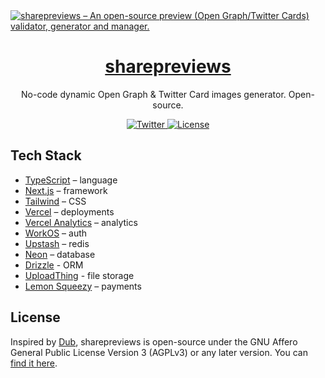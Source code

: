 <a href="https://sharepreviews.com">
  <img alt="sharepreviews – An open-source preview (Open Graph/Twitter Cards) validator, generator and manager." src="https://utfs.io/f/23b3b4dd-700f-45de-bb17-81ad985db1ed-k3d9cr.png">
  <h1 align="center">sharepreviews</h1>
</a>

<p align="center">
  No-code dynamic Open Graph & Twitter Card images generator. Open-source.
</p>

<div align="center">
  <a href="https://links.sharepreviews.com/twitter">
    <img src="https://badgen.net/badge/x/@sharepreviews/ff6d2a?icon=twitter&label" alt="Twitter" />
  </a>
  <a href="https://github.com/sgalanb/sharepreviews?tab=AGPL-3.0-1-ov-file#readme">
    <img src="https://badgen.net/badge/license/AGPL-3.0/171717" alt="License" />
  </a>
</div>

## Tech Stack

- [TypeScript](https://www.typescriptlang.org) – language
- [Next.js](https://nextjs.org) – framework
- [Tailwind](https://tailwindcss.com) – CSS
- [Vercel](https://vercel.com/) – deployments
- [Vercel Analytics](https://vercel.com/analytics) – analytics
- [WorkOS](https://workos.com) – auth
- [Upstash](https://upstash.com) – redis
- [Neon](https://neon.tech) – database
- [Drizzle](https://orm.drizzle.team/) - ORM
- [UploadThing](https://uploadthing.com/) - file storage
- [Lemon Squeezy](https://lemonsqueezy.com) – payments

## License

Inspired by [Dub](https://dub.co/), sharepreviews is open-source under the GNU Affero General Public License Version 3 (AGPLv3) or any later version. You can [find it here](https://github.com/sgalanb/sharepreviews?tab=AGPL-3.0-1-ov-file#readme).
